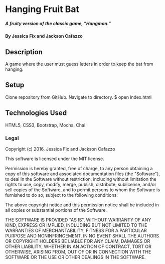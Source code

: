 # Hanging Fruit Bat
##### A fruity version of the classic game, "Hangman."

#### By Jessica Fix and Jackson Cafazzo

## Description
A game where the user must guess letters in order to keep the bat from hanging.


## Setup

Clone repository from GitHub.
Navigate to directory.
$ open index.html


## Technologies Used

HTML5, CSS3, Bootstrap, Mocha, Chai

### Legal

Copyright (c) 2016, Jessica Fix and Jackson Cafazzo

This software is licensed under the MIT license.

Permission is hereby granted, free of charge, to any person obtaining a copy of this software and associated documentation files (the "Software"), to deal in the Software without restriction, including without limitation the rights to use, copy, modify, merge, publish, distribute, sublicense, and/or sell copies of the Software, and to permit persons to whom the Software is furnished to do so, subject to the following conditions:

The above copyright notice and this permission notice shall be included in all copies or substantial portions of the Software.

THE SOFTWARE IS PROVIDED "AS IS", WITHOUT WARRANTY OF ANY KIND, EXPRESS OR IMPLIED, INCLUDING BUT NOT LIMITED TO THE WARRANTIES OF MERCHANTABILITY, FITNESS FOR A PARTICULAR PURPOSE AND NONINFRINGEMENT. IN NO EVENT SHALL THE AUTHORS OR COPYRIGHT HOLDERS BE LIABLE FOR ANY CLAIM, DAMAGES OR OTHER LIABILITY, WHETHER IN AN ACTION OF CONTRACT, TORT OR OTHERWISE, ARISING FROM, OUT OF OR IN CONNECTION WITH THE SOFTWARE OR THE USE OR OTHER DEALINGS IN THE SOFTWARE.
